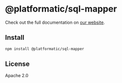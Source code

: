 # @platformatic/sql-mapper

Check out the full documentation on [our website](https://oss.platformatic.dev/docs/reference/sql-mapper/introduction).

## Install

```sh
npm install @platformatic/sql-mapper
```

## License

Apache 2.0
